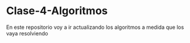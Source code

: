 # Clase-4-Algoritmos
En este repositorio voy a ir actualizando los algoritmos a medida que los vaya resolviendo
